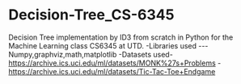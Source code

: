 # Decision-Tree_CS-6345
Decision Tree implementation by ID3 from scratch in Python for the Machine Learning class CS6345 at UTD.
-Libraries used ---Numpy,graphviz,math,matplotlib
-Datasets used-https://archive.ics.uci.edu/ml/datasets/MONK%27s+Problems
-https://archive.ics.uci.edu/ml/datasets/Tic-Tac-Toe+Endgame
